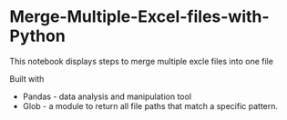 # Merge-Multiple-Excel-files-with-Python
This notebook displays steps to merge multiple excle files  into one file 

Built with 

 - Pandas - data analysis and manipulation tool
 - Glob - a module to return all file paths that match a specific pattern.
